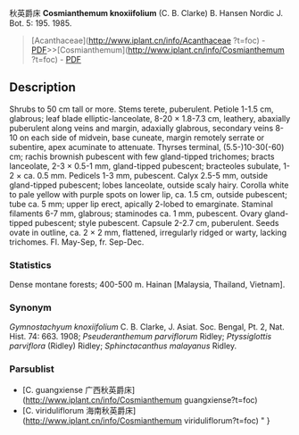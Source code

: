 秋英爵床 **Cosmianthemum knoxiifolium** (C. B. Clarke) B. Hansen Nordic J. Bot. 5: 195. 1985.

> [Acanthaceae](http://www.iplant.cn/info/Acanthaceae ?t=foc) - [PDF](http://iplant.cn/foc/pdf/Acanthaceae.pdf)>>[Cosmianthemum](http://www.iplant.cn/info/Cosmianthemum ?t=foc) - [PDF](http://www.iplant.cn/foc/pdf/Cosmianthemum.pdf)

## Description

Shrubs to 50 cm tall or more. Stems terete, puberulent. Petiole 1-1.5 cm, glabrous; leaf blade elliptic-lanceolate, 8-20 × 1.8-7.3 cm, leathery, abaxially puberulent along veins and margin, adaxially glabrous, secondary veins 8-10 on each side of midvein, base cuneate, margin remotely serrate or subentire, apex acuminate to attenuate. Thyrses terminal, (5.5-)10-30(-60) cm; rachis brownish pubescent with few gland-tipped trichomes; bracts lanceolate, 2-3 × 0.5-1 mm, gland-tipped pubescent; bracteoles subulate, 1-2 × ca. 0.5 mm. Pedicels 1-3 mm, pubescent. Calyx 2.5-5 mm, outside gland-tipped pubescent; lobes lanceolate, outside scaly hairy. Corolla white to pale yellow with purple spots on lower lip, ca. 1.5 cm, outside pubescent; tube ca. 5 mm; upper lip erect, apically 2-lobed to emarginate. Staminal filaments 6-7 mm, glabrous; staminodes ca. 1 mm, pubescent. Ovary gland-tipped pubescent; style pubescent. Capsule 2-2.7 cm, puberulent. Seeds ovate in outline, ca. 2 × 2 mm, flattened, irregularly ridged or warty, lacking trichomes. Fl. May-Sep, fr. Sep-Dec.

### Statistics
Dense montane forests; 400-500 m. Hainan [Malaysia, Thailand, Vietnam].

### Synonym
*Gymnostachyum knoxiifolium* C. B. Clarke, J. Asiat. Soc. Bengal, Pt. 2, Nat. Hist. 74: 663. 1908; *Pseuderanthemum parviflorum* Ridley; *Ptyssiglottis parviflora* (Ridley) Ridley; *Sphinctacanthus malayanus* Ridley.

### Parsublist

* [C.  guangxiense  广西秋英爵床](http://www.iplant.cn/info/Cosmianthemum guangxiense?t=foc)
* [C.  viriduliflorum  海南秋英爵床](http://www.iplant.cn/info/Cosmianthemum viriduliflorum?t=foc)
"
}